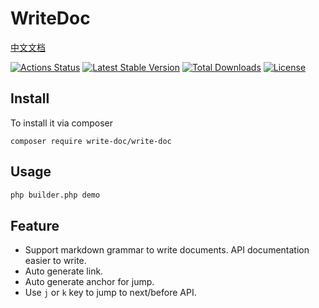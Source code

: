 # WriteDoc

[中文文档](./README-CN.md)

[![Actions Status](https://github.com/heropoo/write-doc/workflows/Build/badge.svg)](https://github.com/heropoo/write-doc/actions)
[![Latest Stable Version](https://poser.pugx.org/write-doc/write-doc/v/stable)](https://packagist.org/packages/write-doc/write-doc)
[![Total Downloads](https://poser.pugx.org/write-doc/write-doc/downloads)](https://packagist.org/packages/write-doc/write-doc)
[![License](https://poser.pugx.org/write-doc/write-doc/license)](https://packagist.org/packages/write-doc/write-doc)

## Install 
To install it via composer
```
composer require write-doc/write-doc
```

## Usage
```sh
php builder.php demo
```

## Feature
* Support markdown grammar to write documents. API documentation easier to write. 
* Auto generate link.
* Auto generate anchor for jump.
* Use `j` or `k` key to jump to next/before API.

